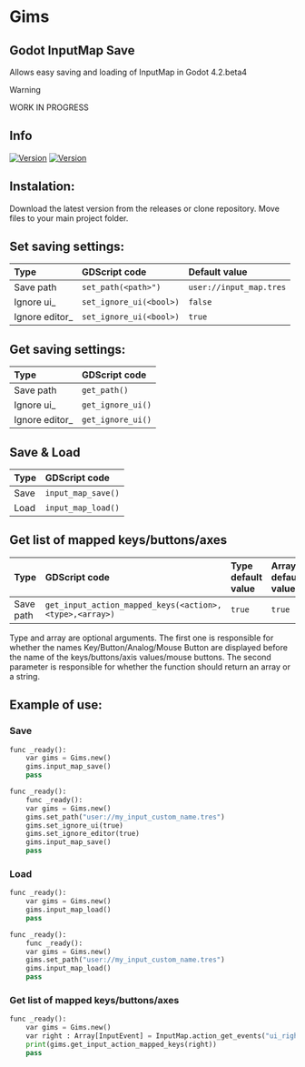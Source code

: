 # Gims
## Godot InputMap Save
Allows easy saving and loading of InputMap in Godot 4.2.beta4

> [!WARNING]
> WORK IN PROGRESS

## Info
[![Version](https://img.shields.io/badge/0.1-Plugin_version-orange.svg)](https://github.com/Mateusz-Dera/Gims)
[![Version](https://img.shields.io/badge/4.2.beta4-Godot_version-blue.svg)](https://github.com/Mateusz-Dera/Gims)

## Instalation:
Download the latest version from the releases or clone repository. Move files to your main project folder.

## Set saving settings:
|Type|GDScript code|Default value|
|:---|:---|:---|
|Save path|```set_path(<path>")```|```user://input_map.tres```|
|Ignore ui_|```set_ignore_ui(<bool>)```|```false```|
|Ignore editor_|```set_ignore_ui(<bool>)```|```true```|

## Get saving settings:
|Type|GDScript code|
|:---|:---|
|Save path|```get_path()```|
|Ignore ui_|```get_ignore_ui()```|
|Ignore editor_|```get_ignore_ui()```|

## Save & Load
|Type|GDScript code|
|:---|:---|
|Save|```input_map_save()```|
|Load|```input_map_load()```|

## Get list of mapped keys/buttons/axes
|Type|GDScript code|Type default value|Array default value|
|:---|:---|:---|:---|
|Save path|```get_input_action_mapped_keys(<action>,<type>,<array>)```|```true```|```true```|

Type and array are optional arguments. The first one is responsible for whether the names Key/Button/Analog/Mouse Button are displayed before the name of the keys/buttons/axis values/mouse buttons. The second parameter is responsible for whether the function should return an array or a string.


## Example of use:
### Save
```python
func _ready():
	var gims = Gims.new()
	gims.input_map_save()
	pass
```

```python
func _ready():
	func _ready():
	var gims = Gims.new()
	gims.set_path("user://my_input_custom_name.tres")
	gims.set_ignore_ui(true)
	gims.set_ignore_editor(true)
	gims.input_map_save()
	pass
```

### Load
```python
func _ready():
	var gims = Gims.new()
	gims.input_map_load()
	pass
```

```python
func _ready():
	func _ready():
	var gims = Gims.new()
	gims.set_path("user://my_input_custom_name.tres")
	gims.input_map_load()
	pass
```

### Get list of mapped keys/buttons/axes
```python
func _ready():
	var gims = Gims.new()
	var right : Array[InputEvent] = InputMap.action_get_events("ui_right")
	print(gims.get_input_action_mapped_keys(right))
    pass
```